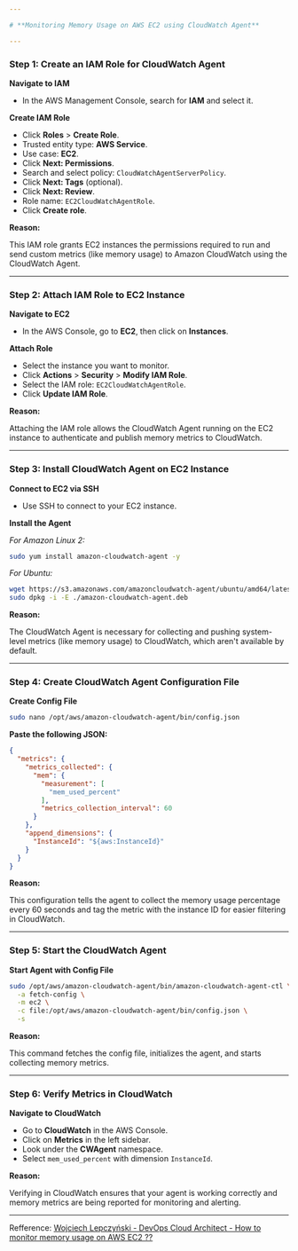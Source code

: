 ```yaml
---

# **Monitoring Memory Usage on AWS EC2 using CloudWatch Agent**

---
```


### **Step 1: Create an IAM Role for CloudWatch Agent**

**Navigate to IAM**

- In the AWS Management Console, search for **IAM** and select it.

**Create IAM Role**

- Click **Roles** > **Create Role**.
- Trusted entity type: **AWS Service**.
- Use case: **EC2**.
- Click **Next: Permissions**.
- Search and select policy: `CloudWatchAgentServerPolicy`.
- Click **Next: Tags** (optional).
- Click **Next: Review**.
- Role name: `EC2CloudWatchAgentRole`.
- Click **Create role**.

**Reason:**

This IAM role grants EC2 instances the permissions required to run and send custom metrics (like memory usage) to Amazon CloudWatch using the CloudWatch Agent.

---

### **Step 2: Attach IAM Role to EC2 Instance**

**Navigate to EC2**

- In the AWS Console, go to **EC2**, then click on **Instances**.

**Attach Role**

- Select the instance you want to monitor.
- Click **Actions** > **Security** > **Modify IAM Role**.
- Select the IAM role: `EC2CloudWatchAgentRole`.
- Click **Update IAM Role**.

**Reason:**

Attaching the IAM role allows the CloudWatch Agent running on the EC2 instance to authenticate and publish memory metrics to CloudWatch.

---

### **Step 3: Install CloudWatch Agent on EC2 Instance**

**Connect to EC2 via SSH**

- Use SSH to connect to your EC2 instance.

**Install the Agent**

_For Amazon Linux 2:_
```bash
sudo yum install amazon-cloudwatch-agent -y
```

_For Ubuntu:_
```bash
wget https://s3.amazonaws.com/amazoncloudwatch-agent/ubuntu/amd64/latest/amazon-cloudwatch-agent.deb
sudo dpkg -i -E ./amazon-cloudwatch-agent.deb
```

**Reason:**

The CloudWatch Agent is necessary for collecting and pushing system-level metrics (like memory usage) to CloudWatch, which aren't available by default.

---

### **Step 4: Create CloudWatch Agent Configuration File**

**Create Config File**

```bash
sudo nano /opt/aws/amazon-cloudwatch-agent/bin/config.json
```

**Paste the following JSON:**
```json
{
  "metrics": {
    "metrics_collected": {
      "mem": {
        "measurement": [
          "mem_used_percent"
        ],
        "metrics_collection_interval": 60
      }
    },
    "append_dimensions": {
      "InstanceId": "${aws:InstanceId}"
    }
  }
}
```

**Reason:**

This configuration tells the agent to collect the memory usage percentage every 60 seconds and tag the metric with the instance ID for easier filtering in CloudWatch.

---

### **Step 5: Start the CloudWatch Agent**

**Start Agent with Config File**

```bash
sudo /opt/aws/amazon-cloudwatch-agent/bin/amazon-cloudwatch-agent-ctl \
  -a fetch-config \
  -m ec2 \
  -c file:/opt/aws/amazon-cloudwatch-agent/bin/config.json \
  -s
```

**Reason:**

This command fetches the config file, initializes the agent, and starts collecting memory metrics.

---

### **Step 6: Verify Metrics in CloudWatch**

**Navigate to CloudWatch**

- Go to **CloudWatch** in the AWS Console.
- Click on **Metrics** in the left sidebar.
- Look under the **CWAgent** namespace.
- Select `mem_used_percent` with dimension `InstanceId`.

**Reason:**

Verifying in CloudWatch ensures that your agent is working correctly and memory metrics are being reported for monitoring and alerting.

---

Refference: [Wojciech Lepczyński - DevOps Cloud Architect - How to monitor memory usage on AWS EC2 ??](https://lepczynski.it/en/aws_en/how-to-monitor-memory-usage-on-aws-ec2/)
